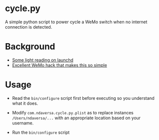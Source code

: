 cycle.py
========
A simple python script to power cycle a WeMo switch when no internet connection is detected.

Background
==========
* [Some light reading on launchd](http://nathangrigg.net/2012/07/schedule-jobs-using-launchd/)
* [Excellent WeMo hack that makes this so simple](https://github.com/issackelly/wemo)

Usage
=====
* Read the `bin/configure` script first before executing so you understand
  what it does.

* Modify `com.ndaversa.cycle.py.plist` as to replace instances
  `/Users/ndaversa/...` with an appropriate location based on your username.

* Run the `bin/configure` script
